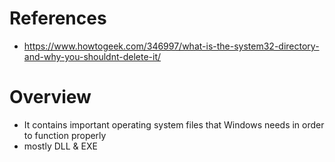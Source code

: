 # References
- https://www.howtogeek.com/346997/what-is-the-system32-directory-and-why-you-shouldnt-delete-it/

# Overview
- It contains important operating system files that Windows needs in order to function properly
-  mostly DLL & EXE
